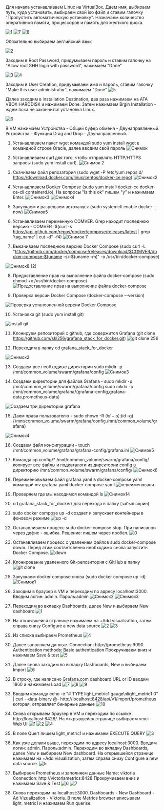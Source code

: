 Для начала устанавливаем Linux на VirtualBox. Даем имя, выбираем путь, куда установить, выбираем свой iso файл и ставим галочку "Пропустить автоматическую установку". Назначаем количество оперативной памяти, процессоров и память для жесткого диска.

![1](https://github.com/user-attachments/assets/b288bd3f-ac5a-4b7b-b3cb-80fcb87877a5)
![7](https://github.com/user-attachments/assets/70a6fdd3-c23b-43bc-bf64-c0e28dd4b782)
![8](https://github.com/user-attachments/assets/8555c572-4d85-4b39-b259-c0c2cc68319d)

Обязательно выбираем английский язык

![2](https://github.com/user-attachments/assets/a6d2ccb6-bb2d-47be-a24e-bcd28b5eea4e)

Заходим в Root Password, придумываем пароль и ставим галочку на "Allow root SHH login with password", нажимаем "Done"

![3](https://github.com/user-attachments/assets/1d008b97-d90c-4549-8f79-95adcad0a7bc)
![4](https://github.com/user-attachments/assets/92dbf475-0b21-4009-ab00-a7712df0aee8)

Заходим в User Creation, придумываем имя и пароль, ставим галочку "Make this user administrator", нажимаем "Done"
![5](https://github.com/user-attachments/assets/8aac25e5-657a-4b63-8c4e-be45070715a1)

Далее заходим в Installation Destination, два раза нажимаем на ATA VBOX HARDDISK и нажимаем Done. Затем нажимаем Brgin Installation - ждем пока не закончится установка Linux.

![6](https://github.com/user-attachments/assets/5ed99ca9-1e2c-4589-97a0-f4126aa5ba22)

В VM нажимаем Устройства - Общий буфер обмена - Двунаправленный. Устройства - Функция Drag and Drop - Двунаправленный.






1. Устанавливаем пакет wget командой sudo yum install wget в командной строке Oracle, далее вводим свой пароль
![Снимок](https://github.com/user-attachments/assets/68d8ded3-7bb5-40ad-b6b2-2623858b2c06)


2. Устанавливаем curl для того, чтобы отправлять HTTP/HTTPS запросы (sudo yum install curl).
![Снимок 2](https://github.com/user-attachments/assets/f17c27b9-b3f5-4996-b85d-ae2436321811)

3. Скачиваем файл репозатория (sudo wget -P /etc/yum.repos.d/ https://download.docker.com/linux/centos/docker-ce.repo)
![Снимок2](https://github.com/user-attachments/assets/db45030e-a36a-4aef-88c1-940081aac031)

4. Устанавливаем Docker Compose (sudo yum install docker-ce docker-ce-cli containerd.io). На вопросы "Is this ok" пишем "y" и нажимаем Enter.
![Снимок3](https://github.com/user-attachments/assets/ed679c89-c1b6-4a1e-9ca3-95d11d52e980)
![Снимок4](https://github.com/user-attachments/assets/e9a8333a-2c92-49e2-9f2f-f7ff3304623c)

5. Запускаем и разрешаем автозапуск (sudo systemctl enable docker --now)
![Снимок5](https://github.com/user-attachments/assets/913211e4-f5d2-45c8-a49c-011821518a16)

6. Устанавливаем переменную COMVER. Grep находит последнюю версию - COMVER=$(curl -s https://api.github.com/repos/docker/compose/releases/latest | grep 'tag_name' | cut -d\" -f4)
![Снимок 7](https://github.com/user-attachments/assets/990a8b72-9d95-4e16-9d6c-e7462c1c2b24)

7. Выкачиваем последнюю версию Docker Compose (sudo curl -L "https://github.com/docker/compose/releases/download/$COMVER/docker-compose-$(uname -s)-$(uname -m)" -o /usr/bin/docker-compose)

![Снимок8 (2)](https://github.com/user-attachments/assets/35f4b2a0-d432-4a4e-be79-75002e50ffdb)

8. Предоставление прав на выполнение файла docker-compose (sudo chmod +x /usr/bin/docker-compose)
![Предоставление прав на выполнение файла docker-compose](https://github.com/user-attachments/assets/71b15fb8-8e29-4086-9a1e-b90098ddc1b9)

9. Проверка версии Docker Compose (docker-compose --version)

 ![Проверка установленной версии Docker Compose](https://github.com/user-attachments/assets/021afd35-a7c5-4fed-85b1-90300157c847)


10. Установка git (sudo yum install git)

![install git](https://github.com/user-attachments/assets/5f2bb5b7-d77f-40c8-825f-347996132660)

11. Клонируем репозиторий с github, где содержится Grafana (git clone https://github.com/skl256/grafana_stack_for_docker.git)
![git clone 256](https://github.com/user-attachments/assets/34de07e6-5f30-4905-8df3-b8fb6bcd951d)

12. Переходим в папку cd grafana_stack_for_docker

![Снимок2](https://github.com/user-attachments/assets/9e0e968b-590e-45e1-9962-94f1eba3a0df)

13. Создаем все необходиые директории sudo mkdir -p /mnt/common_volume/swarm/grafana/config
![Снимок3](https://github.com/user-attachments/assets/c8a14b4c-6978-4a57-b3cf-26f37666f5ca)

14. Создаем директории для файлов Grafana - sudo mkdir -p /mnt/common_volume/swarm/grafana/config sudo mkdir -p /mnt/common_volume/grafana/{grafana-config,grafana-data,prometheus-data}

![Создаем три директории grafana](https://github.com/user-attachments/assets/e333b1df-10a5-4613-a108-c6132ce354d2)

15. Даем права пользователю - sudo chown -R $(id -u):$(id -g) {/mnt/common_volume/swarm/grafana/config,/mnt/common_volume/grafana}

![Снимок4](https://github.com/user-attachments/assets/16472bfc-5904-47c0-960b-9ae3722fbd9f)

16. Создаем файл конфигурации - touch /mnt/common_volume/grafana/grafana-config/grafana.ini
![Снимок5](https://github.com/user-attachments/assets/e78e70d3-0337-4dc1-832e-82a28971a703)

20. Команда cp config/* /mnt/common_volume/swarm/grafana/config/ копирует все файлы и подкаталоги из директории config в директорию /mnt/common_volume/swarm/grafana/config/
![Снимок6](https://github.com/user-attachments/assets/1df5ed62-a158-47fb-961b-1061ce6601b5)

21. Переименовываем файл grafana.yaml в docker-compose.yaml командой mv grafana.yaml docker-compose.yaml
![переименовали](https://github.com/user-attachments/assets/708d0db7-de2a-4c89-9ce5-542ee6c9e259)

22. Проверяем где мы находимся командой ls
![Снимок14](https://github.com/user-attachments/assets/0dac4392-d45f-4bc8-b509-396e4f481e86)

23. cd grafana_stack_for_docker/ для перехода в папку (забыл скрин)

24. sudo docker compose up -d создает и запускает контейнеры в фоновом режиме
![up -d](https://github.com/user-attachments/assets/2f1acfa5-b5a1-4623-877b-3088b72e6281)

25. Останавливаем процесс sudo docker-compose stop. При написанни через дефис - ошибка. Решение: пишем через пробел.
![0](https://github.com/user-attachments/assets/3e7530ac-b74e-4cf3-89f1-9ac5f7ed4fbe)

26. Останавливаем процесс с удалением  файлов sudo docker-compose dowm. Перед этим соответсвенно необходимо снова запустить Docker Compose.
![down](https://github.com/user-attachments/assets/1668c742-f174-4b53-af94-effed47cd9e2)

27. Клонирование удаленного Git-репозитория с GitHub в папку
![git clone](https://github.com/user-attachments/assets/690afd95-bb97-4c9e-9767-04d5cf5c8f4c)

28. Запускаем docker compose снова (sudo docker compose up -d)
![Снимок1](https://github.com/user-attachments/assets/aeb98180-6a39-4502-a80d-eec476d9da18)

29. Заходим в браузер в VM и переходим по адресу localhost:3000. Вводим логин: admin. Пароль:admin
![Снимок2](https://github.com/user-attachments/assets/62a103a1-b9a7-4614-bb6a-a10a8d58f27e)
![Снимок3](https://github.com/user-attachments/assets/d2eb097b-36c8-4461-8dec-6d3792e47680)

30. Переходим во вкладку Dashboards, далее New и выбираем New dashboard
![1](https://github.com/user-attachments/assets/9c1e874c-d3c9-4e7c-80f6-69880b3a27d8)

31. На открывшейся странице нажимаем на +Add visualization, затем справа снизу Configure a new data source
![2](https://github.com/user-attachments/assets/03a10b71-1379-4972-9f4a-3780affc487c)
![3](https://github.com/user-attachments/assets/3f6eab5f-11eb-4929-9055-2be899e2ba14)

32. Из списка выбираем Prometheus
![4](https://github.com/user-attachments/assets/8447e1a4-2db8-4a79-89d9-72e08d8031e6)

33. Далее заполняем данные.
Connection: http://prometheus:9090.
Authentication methods: Basic authentication
Прокручиваем вниз и нажимаем Save & test
![5](https://github.com/user-attachments/assets/20fbfbd2-c048-4a68-ba12-c127ebe8607e)

34. Далее снова заходим во вкладку Dashboards, New и выбираем Import
![6](https://github.com/user-attachments/assets/1db6a44e-d2a1-4099-8084-961cac1ada01)

35. В строку, где написано Grafana.com dashboard URL or ID вводим 1860 и нажимаем Load
![7](https://github.com/user-attachments/assets/c0708df6-fbbc-443d-a64a-2b7f6ef738a3)
![8](https://github.com/user-attachments/assets/4dc9d768-9230-42a0-a5d7-bde7c59df877)
![9](https://github.com/user-attachments/assets/269d7adb-6414-413c-9459-9f95ebdc9851)

36. Вводим команду echo -e "# TYPE light_metric1 gauge\nlight_metric1 0" | curl --data-binary @- http://localhost:8428/api/v1/import/prometheus которая, отправляет бинарные данные
![10](https://github.com/user-attachments/assets/18e24328-f89f-4311-a5e3-ad4a621c155c)

37. Снова открываем браузер в VM и переходим по ссылке http://localhost:8428/. На открывшейся странице выбираем vmui - Web UI
![1](https://github.com/user-attachments/assets/a7aff313-333c-4488-9650-fc8b4896da29)
![2](https://github.com/user-attachments/assets/1560106a-25bb-4b8f-b5c7-0c735878da65)
![4](https://github.com/user-attachments/assets/40a7c537-3ef0-4609-b830-0ec05b0b6980)


38. В поле Quert пишем light_metric1 и нажимаем EXECUTE QUERY
![3](https://github.com/user-attachments/assets/9255ec59-2e66-46da-ba00-13f48dc87cd4)


39. Как уже делали выше, переходим по адресу localhost:3000. Вводим логин: admin. Пароль:admin. Переходим во вкладку Dashboards, далее New и выбираем New dashboard. На открывшейся странице нажимаем на +Add visualization, затем справа снизу Configure a new data source.
![5](https://github.com/user-attachments/assets/9fca23f6-cead-4489-95a7-416e8c5ea969)

40. Выбираем Prometheus и заполняем данные
Name: viktoria
Connection: http://victoriametrics:8428
Прокручиваем вниз и нажимаем Save & Test
![6](https://github.com/user-attachments/assets/fbc9177a-84bc-4e21-8d7e-45f304a70ab9)
![7](https://github.com/user-attachments/assets/4974eebd-5d73-4e13-9708-c0d7e16cc3ce)

41. Снова переходим на localhost:3000. Dashboards - New Dashboard - Ad Vizualization - Viktoria. В поле Metrics browser вписываем light_metric1 и нажимаем Run querise






















